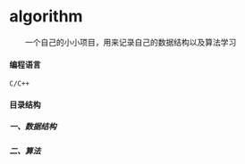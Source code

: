 # algorithm

&emsp;&emsp;一个自己的小小项目，用来记录自己的数据结构以及算法学习

#### 编程语言
    C/C++
#### 目录结构
##### 一、数据结构

##### 二、算法
    
